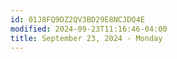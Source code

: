 ```yaml
---
id: 01J8FQ9DZ2QV3BD29E8NCJDQ4E
modified: 2024-09-23T11:16:46-04:00
title: September 23, 2024 - Monday
---
```

